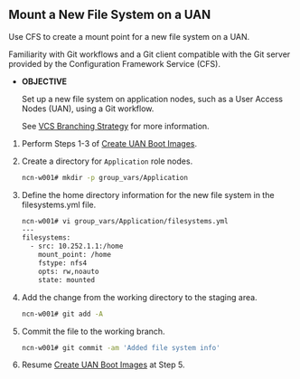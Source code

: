 
## Mount a New File System on a UAN

Use CFS to create a mount point for a new file system on a UAN.

Familiarity with Git workflows and a Git client compatible with the Git server provided by the Configuration Framework Service \(CFS\).

- **OBJECTIVE**

    Set up a new file system on application nodes, such as a User Access Nodes \(UAN\), using a Git workflow.

    See [VCS Branching Strategy](VCS_Branching_Strategy.md) for more information.


1. Perform Steps 1-3 of [Create UAN Boot Images](Create_UAN_Boot_Images.md).

2. Create a directory for `Application` role nodes.

    ```bash
    ncn-w001# mkdir -p group_vars/Application
    ```

3. Define the home directory information for the new file system in the filesystems.yml file.

    ```bash
    ncn-w001# vi group_vars/Application/filesystems.yml
    ---
    filesystems:
      - src: 10.252.1.1:/home
        mount_point: /home    
        fstype: nfs4    
        opts: rw,noauto
        state: mounted
    ```

4. Add the change from the working directory to the staging area.

    ```bash
    ncn-w001# git add -A
    ```

5. Commit the file to the working branch.

    ```bash
    ncn-w001# git commit -am 'Added file system info'
    ```

6. Resume [Create UAN Boot Images](Create_UAN_Boot_Images.md) at Step 5. 
